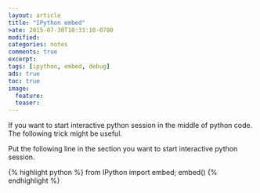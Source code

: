 ```yaml
---
layout: article
title: "IPython embed"
>ate: 2015-07-30T10:33:10-0700
modified:
categories: notes
comments: true
excerpt:
tags: [ipython, embed, debug]
ads: true
toc: true
image:
  feature:
  teaser:
---
```



If you want to start interactive python session in the middle of python code.
The following trick might be useful.

Put the following line in the section you want to start interactive python session.

{% highlight python %}
  from IPython import embed; embed()
{% endhighlight %}
